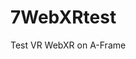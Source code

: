 # 7WebXRtest
Test VR WebXR on A-Frame
<!--
  On Chrome Canary (didn't get it to work on Google Chrome):
  1. Go to chrome://flags
  2. Enable WebVR & WebXR Gamepad Support
  3. Disable WebXR rest
-->
